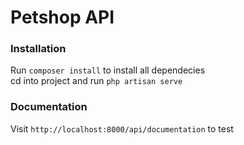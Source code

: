 
# Petshop API

### Installation
Run `composer install` to install all dependecies<br>
cd into project and run `php artisan serve`

### Documentation

Visit `http://localhost:8000/api/documentation` to test
